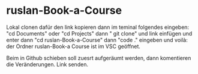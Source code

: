 # ruslan-Book-a-Course
Lokal clonen
dafür den link kopieren
dann im teminal folgendes eingeben: "cd Documents" oder "cd Projects"
dann " git clone" und link einfügen und enter
dann "cd ruslan-Book-a-Course"
dann "code ." eingeben und voilà:  der Ordner ruslan-Book-a Course ist im VSC geöffnet. 

Beim in Github schieben soll zuesrt aufgeräumt werden, dann komentieren die Veränderungen.
Link senden.
